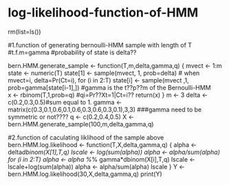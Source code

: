 # log-likelihood-function-of-HMM
rm(list=ls())

#1.function of generating bernoulli-HMM sample with length of T
#t.f.m=gamma
#probability of state is delta??

bern.HMM.generate_sample <- function(T,m,delta,gamma,q)
{ 
mvect <- 1:m 
state <- numeric(T) 
state[1] <- sample(mvect, 1, prob=delta) # when mvect=i, delta=Pr(Ct=i), 
for (i in 2:T) state[i] <- sample(mvect ,1,
                                  prob=gamma[state[i-1],]) 
#gamma is the t??p??m of the Bernoulli-HMM                                
x <-  rbinom(T,1,prob=q) #qi=Pr??Xt=1|Ct=i??
return(x) 
}
m <- 3
delta <- c(0.2,0.3,0.5)#sum equal to 1.
gamma <- matrix(c(0.3,0.1,0.6,0.1,0.6,0.3,0.6,0.3,0.1),3,3)
###gamma need to be symmetric or not????
q <- c(0.2,0.4,0.5)
X <- bern.HMM.generate_sample(100,m,delta,gamma,q)


#2.function of caculating liklihood of the sample above
bern.HMM.log.likelihood <- function(T,X,delta,gamma,q)
{
alpha <- delta*dbinom(X[1],T,q)
lscale <- log(sum(alpha))
alpha <- alpha/sum(alpha)
for (i in 2:T) alpha <- alpha %*% gamma*dbinom(X[i],T,q)
lscale <- lscale+log(sum(alpha))
alpha <- alpha/sum(alpha)
lscale
}
Y <- bern.HMM.log.likelihood(30,X,delta,gamma,q)
print(Y)
